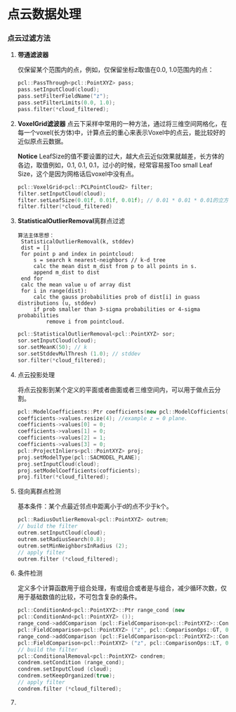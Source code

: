 # 点云数据处理



### 点云过滤方法

1. **带通滤波器**

   仅保留某个范围内的点，例如，仅保留坐标z取值在0.0, 1.0范围内的点：

   ```C++
   pcl::PassThrough<pcl::PointXYZ> pass;
   pass.setInputCloud(cloud);
   pass.setFilterFieldName("z");
   pass.setFilterLimits(0.0, 1.0);
   pass.filter(*cloud_filtered);
   ```

2. **VoxelGrid滤波器**
   点云下采样中常用的一种方法，通过将三维空间网格化，在每一个voxel(长方体)中，计算点云的重心来表示Voxel中的点云，能比较好的近似原点云数据。

   **Notice** LeafSize的值不要设置的过大，越大点云近似效果就越差，长方体的各边，取值例如，0.1, 0.1, 0.1，过小的时候，经常容易报Too small Leaf Size，这个是因为网格话后voxel中没有点。

   ```C++
   pcl::VoxelGrid<pcl::PCLPointCloud2> filter;
   filter.setInputCloud(cloud);
   filter.setLeafSize(0.01f, 0.01f, 0.01f); // 0.01 * 0.01 * 0.01的立方体
   filter.filter(*cloud_filtered)
   ```

3. **StatisticalOutlierRemoval**离群点过滤

   ```
   算法主体思想：
   	StatisticalOutlierRemoval(k, stddev)
   	dist = []
   	for point p and index in pointcloud:
   		s = search k nearest-neighbors // k-d tree
   		calc the mean dist m_dist from p to all points in s.
   		append m_dist to dist
   	end for
   	calc the mean value u of array dist
   	for i in range(dist):
   		calc the gauss probabilities prob of dist[i] in guass distributions (u, stddev)
   		if prob smaller than 3-sigma probabilities or 4-sigma probabilities
   			remove i from pointcloud.
   ```

   ```C++
   pcl::StatisticalOutlierRemoval<pcl::PointXYZ> sor;
   sor.setInputCloud(cloud);
   sor.setMeanK(50); // k
   sor.setStddevMulThresh (1.0); // stddev
   sor.filter(*cloud_filtered);
   ```

4. 点云投影处理

   将点云投影到某个定义的平面或者曲面或者三维空间内，可以用于做点云分割。

   ```c++
   pcl::ModelCoefficients::Ptr coefficients(new pcl::ModelCofficients());
   coefficients->values.resize(4); //example z = 0 plane.
   coefficients->values[0] = 0;
   coefficients->values[1] = 0;
   coefficients->values[2] = 1;
   coefficients->values[3] = 0;
   pcl::ProjectInliers<pcl::PointXYZ> proj;
   proj.setModelType(pcl::SACMODEL_PLANE);
   proj.setInputCloud(cloud);
   proj.setModelCoefficients(cofficients);
   proj.filter(*cloud_filtered);
   ```

5. 径向离群点检测

   基本条件：某个点最近邻点中距离小于d的点不少于k个。

   ```C++
   pcl::RadiusOutlierRemoval<pcl::PointXYZ> outrem;
   // build the filter
   outrem.setInputCloud(cloud);
   outrem.setRadiusSearch(0.8);
   outrem.setMinNeighborsInRadius (2);
   // apply filter
   outrem.filter (*cloud_filtered);
   ```

6. 条件检测

   定义多个计算函数用于组合处理，有或组合或者是与组合，减少循环次数，仅用于基础数值的比较，不可包含复杂的条件。

   ```C++
   pcl::ConditionAnd<pcl::PointXYZ>::Ptr range_cond (new
   pcl::ConditionAnd<pcl::PointXYZ> ());
   range_cond->addComparison (pcl::FieldComparison<pcl::PointXYZ>::ConstPtr (new
   pcl::FieldComparison<pcl::PointXYZ> ("z", pcl::ComparisonOps::GT, 0.0)));
   range_cond->addComparison (pcl::FieldComparison<pcl::PointXYZ>::ConstPtr (new
   pcl::FieldComparison<pcl::PointXYZ> ("z", pcl::ComparisonOps::LT, 0.8)));
   // build the filter
   pcl::ConditionalRemoval<pcl::PointXYZ> condrem;
   condrem.setCondition (range_cond);
   condrem.setInputCloud (cloud);
   condrem.setKeepOrganized(true);
   // apply filter
   condrem.filter (*cloud_filtered);
   ```

7. 

